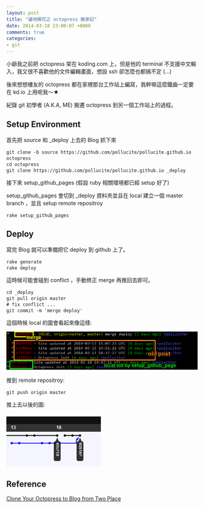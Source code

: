 ```yaml
---
layout: post
title: "遍地開花之 octopress 搬家記"
date: 2014-03-18 23:00:07 +0800
comments: true
categories: 
- git
---
```


小爺我之前把 octopress 架在 koding.com 上，但是他的 terminal 不支援中文輸入，我又很不喜歡他的文件編輯畫面，想設 ssh 卻怎麼也都搞不定 (...)

後來想想樓友的 octopress 都在家裡那台工作站上編寫，我幹嘛這麼鐵齒一定要在 kd.io 上用呢我～★

紀錄 git 初學者 (A.K.A, ME) 搬遷 octopress 到另一個工作站上的過程。

<!-- more -->

## Setup Environment ##

首先把 source 和 _deploy 上去的 Blog 抓下來

    git clone -b source https://github.com/pollucite/pollucite.github.io octopress
    cd octopress
    git clone https://github.com/pollucite/pollucite.github.io _deploy

接下來 setup_github_pages (假設 ruby 相關環境都已經 setup 好了)

setup_github_pages 會切到 _deploy 資料夾並且在 local 建立一個 master branch
，並且 setup remote repositroy 

    rake setup_github_pages

## Deploy ##

寫完 Blog 就可以準備把它 deploy 到 github 上了。

    rake generate
    rake deploy

這時候可能會碰到 conflict ，手動修正 merge 再推回去即可。

    cd _deploy
    git pull origin master
    # fix conflict ...
    git commit -m 'merge deploy'

這個時候 local 的圖會看起來像這樣:

![local git history picture of migrate octopress blog to new host](/images/git_octopress.png)

推到 remote repositroy:

    git push origin master

推上去以後的圖:

![remote git history picture of migrate octopress blog to new host](/images/git_octopress_2.png)



## Reference ##

[Clone Your Octopress to Blog from Two Place](http://blog.zerosharp.com/clone-your-octopress-to-blog-from-two-places/)
